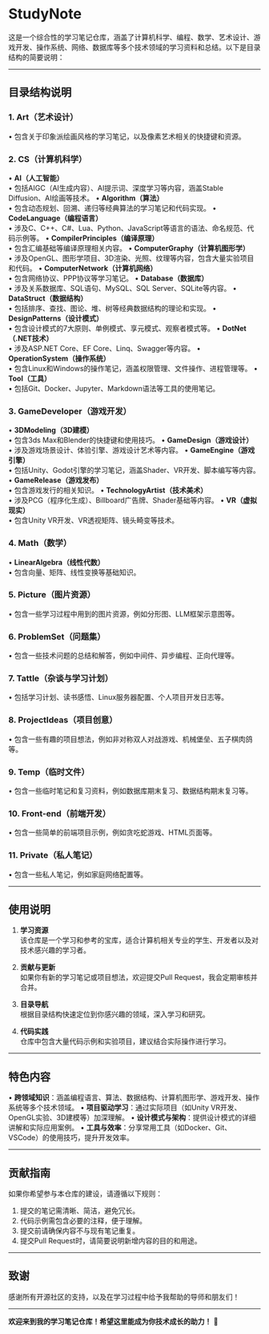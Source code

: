 # StudyNote

这是一个综合性的学习笔记仓库，涵盖了计算机科学、编程、数学、艺术设计、游戏开发、操作系统、网络、数据库等多个技术领域的学习资料和总结。以下是目录结构的简要说明：

---

## 目录结构说明

### 1. **Art（艺术设计）**
• 包含关于印象派绘画风格的学习笔记，以及像素艺术相关的快捷键和资源。

### 2. **CS（计算机科学）**
• **AI（人工智能）**  
  • 包括AIGC（AI生成内容）、AI提示词、深度学习等内容，涵盖Stable Diffusion、AI绘画等技术。
• **Algorithm（算法）**  
  • 包含动态规划、回溯、递归等经典算法的学习笔记和代码实现。
• **CodeLanguage（编程语言）**  
  • 涉及C、C++、C#、Lua、Python、JavaScript等语言的语法、命名规范、代码示例等。
• **CompilerPrinciples（编译原理）**  
  • 包含汇编基础等编译原理相关内容。
• **ComputerGraphy（计算机图形学）**  
  • 涉及OpenGL、图形学项目、3D渲染、光照、纹理等内容，包含大量实验项目和代码。
• **ComputerNetwork（计算机网络）**  
  • 包含网络协议、PPP协议等学习笔记。
• **Database（数据库）**  
  • 涉及关系数据库、SQL语句、MySQL、SQL Server、SQLite等内容。
• **DataStruct（数据结构）**  
  • 包括排序、查找、图论、堆、树等经典数据结构的理论和实现。
• **DesignPatterns（设计模式）**  
  • 包含设计模式的7大原则、单例模式、享元模式、观察者模式等。
• **DotNet（.NET技术）**  
  • 涉及ASP.NET Core、EF Core、Linq、Swagger等内容。
• **OperationSystem（操作系统）**  
  • 包含Linux和Windows的操作笔记，涵盖权限管理、文件操作、进程管理等。
• **Tool（工具）**  
  • 包括Git、Docker、Jupyter、Markdown语法等工具的使用笔记。

### 3. **GameDeveloper（游戏开发）**
• **3DModeling（3D建模）**  
  • 包含3ds Max和Blender的快捷键和使用技巧。
• **GameDesign（游戏设计）**  
  • 涉及游戏场景设计、体验引擎、游戏设计艺术等内容。
• **GameEngine（游戏引擎）**  
  • 包括Unity、Godot引擎的学习笔记，涵盖Shader、VR开发、脚本编写等内容。
• **GameRelease（游戏发布）**  
  • 包含游戏发行的相关知识。
• **TechnologyArtist（技术美术）**  
  • 涉及PCG（程序化生成）、Billboard广告牌、Shader基础等内容。
• **VR（虚拟现实）**  
  • 包含Unity VR开发、VR透视矩阵、镜头畸变等技术。

### 4. **Math（数学）**
• **LinearAlgebra（线性代数）**  
  • 包含向量、矩阵、线性变换等基础知识。

### 5. **Picture（图片资源）**
• 包含一些学习过程中用到的图片资源，例如分形图、LLM框架示意图等。

### 6. **ProblemSet（问题集）**
• 包含一些技术问题的总结和解答，例如中间件、异步编程、正向代理等。

### 7. **Tattle（杂谈与学习计划）**
• 包括学习计划、读书感悟、Linux服务器配置、个人项目开发日志等。

### 8. **ProjectIdeas（项目创意）**
• 包含一些有趣的项目想法，例如非对称双人对战游戏、机械堡垒、五子棋肉鸽等。

### 9. **Temp（临时文件）**
• 包含一些临时笔记和复习资料，例如数据库期末复习、数据结构期末复习等。

### 10. **Front-end（前端开发）**
• 包含一些简单的前端项目示例，例如贪吃蛇游戏、HTML页面等。

### 11. **Private（私人笔记）**
• 包含一些私人笔记，例如家庭网络配置等。

---

## 使用说明
1. **学习资源**  
   该仓库是一个学习和参考的宝库，适合计算机相关专业的学生、开发者以及对技术感兴趣的学习者。
   
2. **贡献与更新**  
   如果你有新的学习笔记或项目想法，欢迎提交Pull Request，我会定期审核并合并。

3. **目录导航**  
   根据目录结构快速定位到你感兴趣的领域，深入学习和研究。

4. **代码实践**  
   仓库中包含大量代码示例和实验项目，建议结合实际操作进行学习。

---

## 特色内容
• **跨领域知识**：涵盖编程语言、算法、数据结构、计算机图形学、游戏开发、操作系统等多个技术领域。
• **项目驱动学习**：通过实际项目（如Unity VR开发、OpenGL实验、3D建模等）加深理解。
• **设计模式与架构**：提供设计模式的详细讲解和实际应用案例。
• **工具与效率**：分享常用工具（如Docker、Git、VSCode）的使用技巧，提升开发效率。

---

## 贡献指南
如果你希望参与本仓库的建设，请遵循以下规则：
1. 提交的笔记需清晰、简洁，避免冗长。
2. 代码示例需包含必要的注释，便于理解。
3. 提交前请确保内容不与现有笔记重复。
4. 提交Pull Request时，请简要说明新增内容的目的和用途。

---

## 致谢
感谢所有开源社区的支持，以及在学习过程中给予我帮助的导师和朋友们！

---

**欢迎来到我的学习笔记仓库！希望这里能成为你技术成长的助力！** 🚀